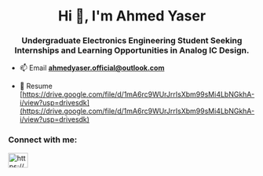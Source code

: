 <h1 align="center">Hi 👋, I'm Ahmed Yaser</h1>
<h3 align="center">Undergraduate Electronics Engineering Student Seeking Internships and Learning Opportunities in Analog IC Design.</h3>

- 📫 Email **ahmedyaser.official@outlook.com**

- 📄 Resume [https://drive.google.com/file/d/1mA6rc9WUrJrrIsXbm99sMi4LbNGkhA-i/view?usp=drivesdk](https://drive.google.com/file/d/1mA6rc9WUrJrrIsXbm99sMi4LbNGkhA-i/view?usp=drivesdk)

<h3 align="left">Connect with me:</h3>
<p align="left">
<a href="https://www.linkedin.com/in/eng-ahmedyaser/" target="blank"><img align="center" src="https://raw.githubusercontent.com/rahuldkjain/github-profile-readme-generator/master/src/images/icons/Social/linked-in-alt.svg" alt="https://www.linkedin.com/in/yousef-sherif-6343b219b/" height="30" width="40" /></a>
